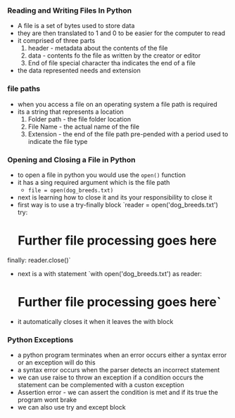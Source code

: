 ### Reading and Writing Files In Python
- A file is a set of bytes used to store data
- they are then translated to 1 and 0 to be easier for the computer to read
- it comprised of three parts 
    1. header - metadata about the contents of the file
    2. data - contents fo the file as written by the creator or editor
    3. End of file special character tha indicates the end of a file
- the data represented needs and extension
### file paths 
- when you access a file on an operating system a file path is required 
- its a string that represents a location
   1. Folder path - the file folder location 
   2. File Name - the actual name of the file
   3. Extension - the end of the file path pre-pended with a period used to indicate the file type

### Opening and Closing a File in Python
- to open a file in python you would use the `open()` function 
- it has a sing required argument which is the file path 
   - `file = open(dog_breeds.txt)`
- next is learning how to close it and its your responsibility to close it
- first way is to use a try-finally block
`reader = open('dog_breeds.txt')
try:
    # Further file processing goes here
finally:
    reader.close()`
- next is a with statement
`with open('dog_breeds.txt') as reader:
    # Further file processing goes here`
- it automatically closes it when it leaves the with block


### Python Exceptions
- a python program terminates when an error occurs either a syntax error or an exception will do this
- a syntax error occurs when the parser detects an incorrect statement
- we can use raise to throw an exception if a condition occurs the statement can be complemented with a custon exception
- Assertion error - we can assert the condition is met and if its true the program wont brake
- we can also use try and except block